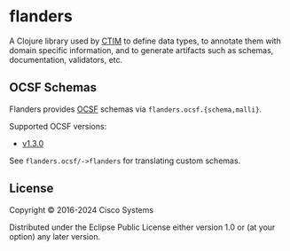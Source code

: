 # flanders

A Clojure library used by [CTIM](https://github.com/threatgrid/ctim/)
to define data types, to annotate them with domain specific
information, and to generate artifacts such as schemas, documentation,
validators, etc.

## OCSF Schemas

Flanders provides [OCSF](https://schema.ocsf.io/) schemas via `flanders.ocsf.{schema,malli}`.

Supported OCSF versions:
- [v1.3.0](https://schema.ocsf.io/1.3.0/)

See `flanders.ocsf/->flanders` for translating custom schemas.

## License

Copyright © 2016-2024 Cisco Systems

Distributed under the Eclipse Public License either version 1.0 or (at
your option) any later version.
